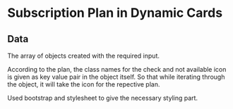 # Subscription Plan in Dynamic Cards

## Data

The array of objects created with the required input.

According to the plan, the class names for the check and not available icon is given as key value pair in the object itself. So that while iterating through the object, it will take the icon for the repective plan. 

Used bootstrap and stylesheet to give the necessary styling part.


